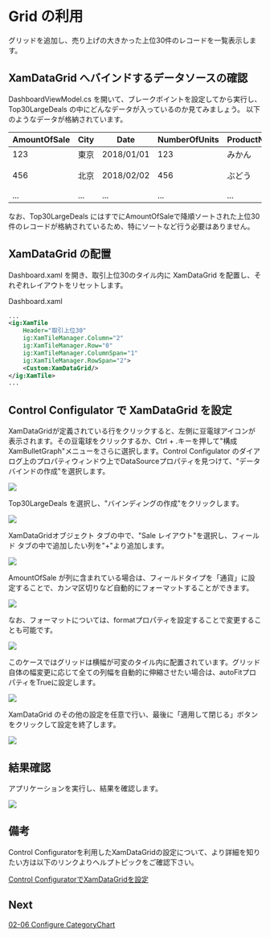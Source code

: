 # Grid の利用

グリッドを追加し、売り上げの大きかった上位30件のレコードを一覧表示します。

## XamDataGrid へバインドするデータソースの確認

DashboardViewModel.cs を開いて、ブレークポイントを設定してから実行し、Top30LargeDeals の中にどんなデータが入っているのか見てみましょう。
以下のようなデータが格納されています。

| AmountOfSale | City | Date | NumberOfUnits | ProductName | SalesPerson | UnitPrice |
----|----|----|----|----|----|----
123 | 東京 | 2018/01/01 | 123 | みかん | 山口 さとる | 123
456 | 北京 | 2018/02/02 | 456 | ぶどう | 池原 だいぜん | 456
... | ... | ... | ... | ... | ... | ...

なお、Top30LargeDeals にはすでにAmountOfSaleで降順ソートされた上位30件のレコードが格納されているため、特にソートなど行う必要はありません。

## XamDataGrid の配置

Dashboard.xaml を開き、取引上位30のタイル内に XamDataGrid を配置し、それぞれレイアウトをリセットします。

Dashboard.xaml

```xml
...
<ig:XamTile
    Header="取引上位30"
    ig:XamTileManager.Column="2"
    ig:XamTileManager.Row="0" 
    ig:XamTileManager.ColumnSpan="1"
    ig:XamTileManager.RowSpan="2">
    <Custom:XamDataGrid/>
</ig:XamTile>
...
```

## Control Configulator で XamDataGrid を設定

XamDataGridが定義されている行をクリックすると、左側に豆電球アイコンが表示されます。その豆電球をクリックするか、Ctrl + .キーを押して"構成 XamBulletGraph"メニューをさらに選択します。Control Configulator のダイアログ上のプロパティウィンドウ上でDataSourceプロパティを見つけて、"データバインドの作成"を選択します。

![](../assets/02-05-01.png)

Top30LargeDeals を選択し、"バインディングの作成"をクリックします。

![](../assets/02-05-02.png)

XamDataGridオブジェクト タブの中で、"Sale レイアウト"を選択し、フィールド タブの中で追加したい列を"+"より追加します。

![](../assets/02-05-03.png)

AmountOfSale が列に含まれている場合は、フィールドタイプを「通貨」に設定することで、カンマ区切りなど自動的にフォーマットすることができます。

![](../assets/02-05-04.png)

なお、フォーマットについては、formatプロパティを設定することで変更することも可能です。

![](../assets/02-05-05.png)

このケースではグリッドは横幅が可変のタイル内に配置されています。グリッド自体の幅変更に応じて全ての列幅を自動的に伸縮させたい場合は、autoFitプロパティをTrueに設定します。

![](../assets/02-05-06.png)


XamDataGrid のその他の設定を任意で行い、最後に「適用して閉じる」ボタンをクリックして設定を終了します。

![](../assets/02-05-07.png)

## 結果確認

アプリケーションを実行し、結果を確認します。

![](../assets/02-05-08.png)

## 備考
Control Configuratorを利用したXamDataGridの設定について、より詳細を知りたい方は以下のリンクよりヘルプトピックをご確認下さい。

[Control ConfiguratorでXamDataGridを設定](https://jp.infragistics.com/help/wpf/using-control-configurator-with-data-grid)

## Next
[02-06 Configure CategoryChart](02-06-Configure-CategoryChart.md)

